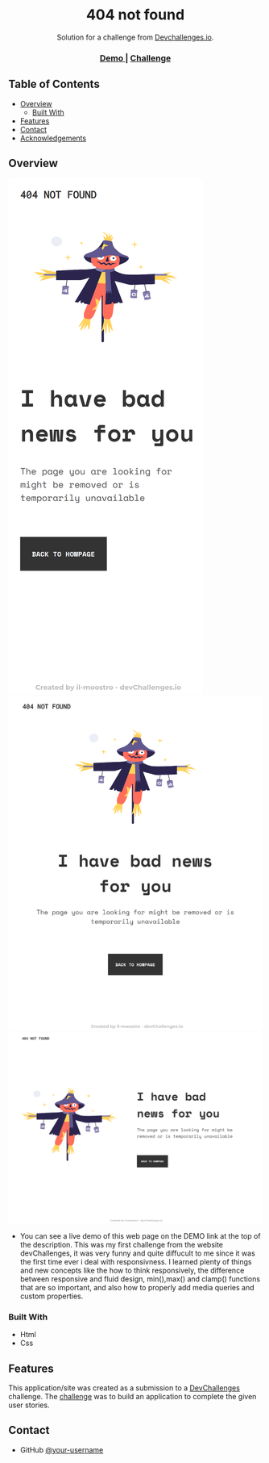 <h1 align="center">404 not found</h1>

<div align="center">
   Solution for a challenge from  <a href="http://devchallenges.io" target="_blank">Devchallenges.io</a>.
</div>

<div align="center">
  <h3>
    <a href="https://il-mostroo.github.io/DevChallengesio.404-not-found/">
      Demo
    </a>
    <span> | </span>
    <a href="https://devchallenges.io/challenges/wBunSb7FPrIepJZAg0sY">
      Challenge
    </a>
  </h3>
</div>

## Table of Contents

- [Overview](#overview)
  - [Built With](#built-with)
- [Features](#features)
- [Contact](#contact)
- [Acknowledgements](#acknowledgements)

## Overview

![screenshot](resources/mobile.png)
![screenshot](resources/mid-size.png)
![screenshot](resources/large.png)

- You can see a live demo of this web page on the DEMO link at the top of the description. This was my first challenge from the website devChallenges, it was very funny and quite diffucult to me since it was the first time ever i deal with responsivness. I learned plenty of things and new concepts like the how to think responsively, the difference between responsive and fluid design, min(),max() and clamp() functions that are so important, and also how to properly add media queries and custom properties.

### Built With

- Html
- Css

## Features

This application/site was created as a submission to a [DevChallenges](https://devchallenges.io/challenges) challenge. The [challenge](https://devchallenges.io/challenges/wBunSb7FPrIepJZAg0sY) was to build an application to complete the given user stories.

## Contact

- GitHub [@your-username](https://{github.com/il-moostro})
